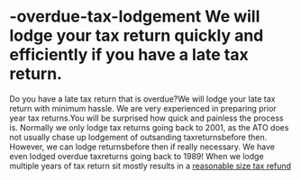 # -overdue-tax-lodgement We will lodge your tax return quickly and efficiently if you have a late tax return.
Do you have a late tax return that is overdue?We will lodge your late tax return with minimum hassle. We are very experienced in preparing prior year tax returns.You will be surprised how quick and painless the process is. Normally we only lodge tax returns going back to 2001, as the ATO does not usually chase up lodgement of outsanding taxreturnsbefore then. However, we can lodge returnsbefore then if really necessary. We have even lodged overdue taxreturns going back to 1989! When we lodge multiple years of tax return sit mostly results in a <a href="https://www.auditax.com.au/services/overdue-tax-return/"> reasonable size tax refund</a>

